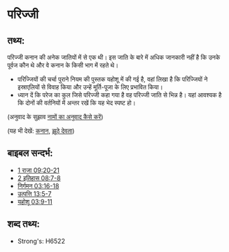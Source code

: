 # परिज्जी #

## तथ्य: ##

​परिज्जी कनान की अनेक जातियों में से एक थी। इस जाति के बारे में अधिक जानकारी नहीं है कि उनके पूर्वज कौन थे और वे कनान के किसी भाग में रहते थे।

* परिज्जियों की चर्चा पुराने नियम की पुस्तक यहोशू में की गई है, वहां लिखा है कि परिज्जियों ने इस्राएलियों से विवाह किया और उन्हें मूर्ति-पूजा के लिए प्रभावित किया। 
* ध्यान दें कि परेज का कुल जिसे परिज्जी कहा गया है वह परिज्जी जाति से भिन्न है। यहां आवश्यक है कि दोनों की वर्तनियों में अन्तर रखें कि यह भेद स्पष्ट हो।

(अनुवाद के सुझाव [नामों का अनुवाद कैसे करें](rc://hi/ta/man/translate/translate-names))

(यह भी देखें: [कनान](../names/canaan.md), [झूठे देवता](../kt/falsegod.md))

## बाइबल सन्दर्भ: ##

* [1 राजा 09:20-21](rc://hi/tn/help/1ki/09/20)
* [2 इतिहास 08:7-8](rc://hi/tn/help/2ch/08/07)
* [निर्गमन 03:16-18](rc://hi/tn/help/exo/03/16)
* [उत्पत्ति 13:5-7](rc://hi/tn/help/gen/13/05)
* [यहोशू 03:9-11](rc://hi/tn/help/jos/03/09)

## शब्द तथ्य: ##

* Strong's: H6522
